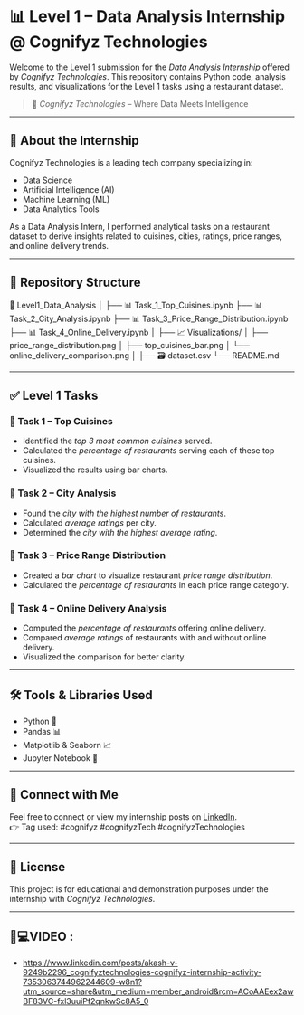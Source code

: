 # 📊 Level 1 – Data Analysis Internship @ Cognifyz Technologies

Welcome to the Level 1 submission for the *Data Analysis Internship* offered by *Cognifyz Technologies*. This repository contains Python code, analysis results, and visualizations for the Level 1 tasks using a restaurant dataset.

> 🧠 *Cognifyz Technologies* – Where Data Meets Intelligence

---

## 🚀 About the Internship

Cognifyz Technologies is a leading tech company specializing in:
- Data Science
- Artificial Intelligence (AI)
- Machine Learning (ML)
- Data Analytics Tools

As a Data Analysis Intern, I performed analytical tasks on a restaurant dataset to derive insights related to cuisines, cities, ratings, price ranges, and online delivery trends.

---

## 📁 Repository Structure


📂 Level1_Data_Analysis
│
├── 📊 Task_1_Top_Cuisines.ipynb
├── 📊 Task_2_City_Analysis.ipynb
├── 📊 Task_3_Price_Range_Distribution.ipynb
├── 📊 Task_4_Online_Delivery.ipynb
│
├── 📈 Visualizations/
│   ├── price_range_distribution.png
│   ├── top_cuisines_bar.png
│   └── online_delivery_comparison.png
│
├── 🗃 dataset.csv
└── README.md


---

## ✅ Level 1 Tasks

### 📌 Task 1 – Top Cuisines

- Identified the *top 3 most common cuisines* served.
- Calculated the *percentage of restaurants* serving each of these top cuisines.
- Visualized the results using bar charts.

### 📌 Task 2 – City Analysis

- Found the *city with the highest number of restaurants*.
- Calculated *average ratings* per city.
- Determined the *city with the highest average rating*.

### 📌 Task 3 – Price Range Distribution

- Created a *bar chart* to visualize restaurant *price range distribution*.
- Calculated the *percentage of restaurants* in each price range category.

### 📌 Task 4 – Online Delivery Analysis

- Computed the *percentage of restaurants* offering online delivery.
- Compared *average ratings* of restaurants with and without online delivery.
- Visualized the comparison for better clarity.

---

## 🛠 Tools & Libraries Used

- Python 🐍
- Pandas 📊
- Matplotlib & Seaborn 📈
- Jupyter Notebook 📓

---

## 🔗 Connect with Me

Feel free to connect or view my internship posts on [LinkedIn](https://www.linkedin.com/in/akash-v-9249b2296?utm_source=share&utm_campaign=share_via&utm_content=profile&utm_medium=android_app).  
👉 Tag used: #cognifyz #cognifyzTech #cognifyzTechnologies

---

## 📄 License

This project is for educational and demonstration purposes under the internship with *Cognifyz Technologies*.

---

## 🎥💻VIDEO :
- https://www.linkedin.com/posts/akash-v-9249b2296_cognifyztechnologies-cognifyz-internship-activity-7353063744962244609-w8n1?utm_source=share&utm_medium=member_android&rcm=ACoAAEex2awBF83VC-fxl3uuiPf2qnkwSc8A5_0

